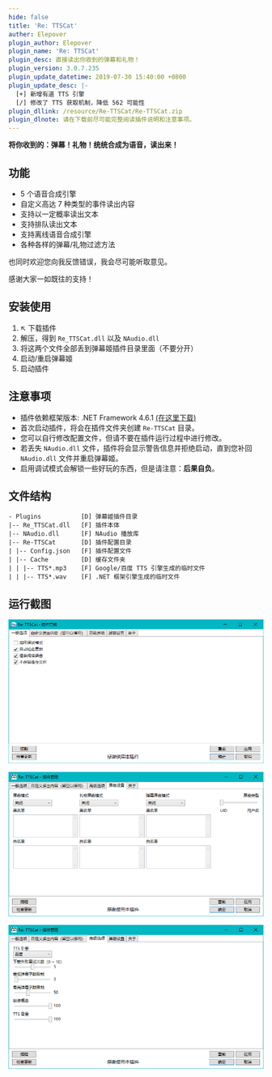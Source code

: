 ```yaml
---
hide: false
title: 'Re: TTSCat'
auther: Elepover
plugin_author: Elepover
plugin_name: 'Re: TTSCat'
plugin_desc: 直接读出你收到的弹幕和礼物！
plugin_version: 3.0.7.235
plugin_update_datetime: 2019-07-30 15:40:00 +0800
plugin_update_desc: |-
  [+] 新增有道 TTS 引擎
  [/] 修改了 TTS 获取机制，降低 562 可能性
plugin_dllink: /resource/Re-TTSCat/Re-TTSCat.zip
plugin_dlnote: 请在下载前尽可能完整阅读插件说明和注意事项。
---
```


**将你收到的：弹幕！礼物！统统合成为语音，读出来！**

## 功能

- 5 个语音合成引擎
- 自定义高达 7 种类型的事件读出内容
- 支持以一定概率读出文本
- 支持排队读出文本
- 支持离线语音合成引擎
- 各种各样的弹幕/礼物过滤方法

也同时欢迎您向我反馈错误，我会尽可能听取意见。

感谢大家一如既往的支持！

## 安装使用

1. ↖ 下载插件
2. 解压，得到 `Re_TTSCat.dll` 以及 `NAudio.dll`
3. 将这两个文件全部丢到弹幕姬插件目录里面（不要分开）
4. 启动/重启弹幕姬
5. 启动插件

## 注意事项

- 插件依赖框架版本: .NET Framework 4.6.1 [(在这里下载)](https://www.microsoft.com/zh-cn/download/details.aspx?id=49982)
- 首次启动插件，将会在插件文件夹创建 `Re-TTSCat` 目录。
- 您可以自行修改配置文件，但请不要在插件运行过程中进行修改。
- 若丢失 `NAudio.dll` 文件，插件将会显示警告信息并拒绝启动，直到您补回 `NAudio.dll` 文件并重启弹幕姬。
- 启用调试模式会解锁一些好玩的东西，但是请注意：**后果自负**。

## 文件结构

```
- Plugins           [D] 弹幕姬插件目录
|-- Re_TTSCat.dll   [F] 插件本体
|-- NAudio.dll      [F] NAudio 播放库
|-- Re-TTSCat       [D] 插件配置目录
| |-- Config.json   [F] 插件配置文件
| |-- Cache         [D] 缓存文件夹
| | |-- TTS*.mp3    [F] Google/百度 TTS 引擎生成的临时文件
| | |-- TTS*.wav    [F] .NET 框架引擎生成的临时文件
```

## 运行截图

![管理](/resource/Re-TTSCat/settings.png)

![过滤设置](/resource/Re-TTSCat/blocking.png)

![高级功能](/resource/Re-TTSCat/advanced-features.png)
